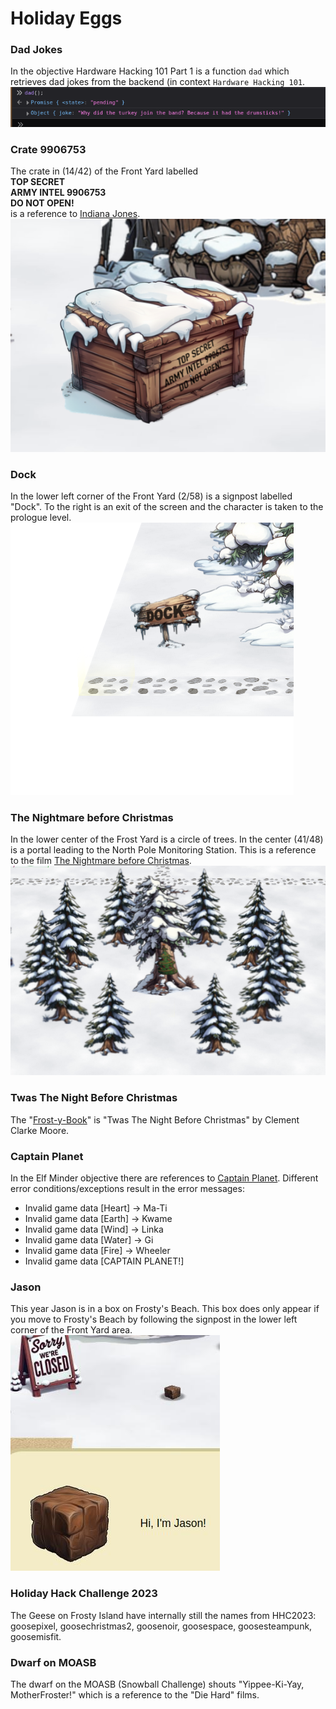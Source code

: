 # Holiday Eggs

### Dad Jokes
In the objective Hardware Hacking 101 Part 1 is a function `dad` which retrieves dad jokes from the backend (in context `Hardware Hacking 101`.   
![dad jokes](images/dad-jokes.png)

### Crate 9906753
The crate in (14/42) of the Front Yard labelled   
**TOP SECRET**  
**ARMY INTEL 9906753**  
**DO NOT OPEN!**  
is a reference to [Indiana Jones](https://indianajones.fandom.com/wiki/9906753).   
![Crate 9906753](images/crate-9906753.png)

### Dock
In the lower left corner of the Front Yard (2/58) is a signpost labelled "Dock". To the right is an exit of the screen and the character is taken to the prologue level.   
![Dock](images/dock.png)

### The Nightmare before Christmas
In the lower center of the Frost Yard is a circle of trees. In the center (41/48) is a portal leading to the North Pole Monitoring Station.
This is a reference to the film [The Nightmare before Christmas](https://en.wikipedia.org/wiki/The_Nightmare_Before_Christmas).   
![Circle of Trees](images/circle-of-trees.png)

### Twas The Night Before Christmas
The "[Frost-y-Book](https://frost-y-book.com/)" is "Twas The Night Before Christmas" by Clement Clarke Moore.

### Captain Planet
In the Elf Minder objective there are references to [Captain Planet](https://en.wikipedia.org/wiki/Captain_Planet_and_the_Planeteers). Different error conditions/exceptions result in the error messages:
 - Invalid game data [Heart] → Ma-Ti
 - Invalid game data [Earth] → Kwame
 - Invalid game data [Wind] → Linka
 - Invalid game data [Water] → Gi
 - Invalid game data [Fire] → Wheeler
 - Invalid game data [CAPTAIN PLANET!]
        
### Jason
This year Jason is in a box on Frosty's Beach. This box does only appear if you move to Frosty's Beach by following the signpost in the lower left corner of the Front Yard area.   
![Jason](images/jason.jpg)

### Holiday Hack Challenge 2023
The Geese on Frosty Island have internally still the names from HHC2023: goosepixel, goosechristmas2, goosenoir, goosespace, goosesteampunk, goosemisfit.

### Dwarf on MOASB
The dwarf on the MOASB (Snowball Challenge) shouts "Yippee-Ki-Yay, MotherFroster!" which is a reference to the "Die Hard" films.
<!--stackedit_data:
eyJoaXN0b3J5IjpbNzUwNTUwNzE2XX0=
-->